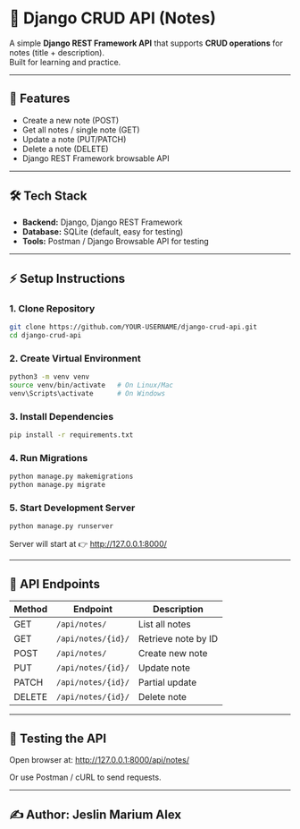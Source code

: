# 📝 Django CRUD API (Notes)

A simple **Django REST Framework API** that supports **CRUD operations** for notes (title + description).  
Built for learning and practice.

---

## 🚀 Features
- Create a new note (POST)  
- Get all notes / single note (GET)  
- Update a note (PUT/PATCH)  
- Delete a note (DELETE)  
- Django REST Framework browsable API  

---

## 🛠 Tech Stack
- **Backend:** Django, Django REST Framework  
- **Database:** SQLite (default, easy for testing)  
- **Tools:** Postman / Django Browsable API for testing  

---

## ⚡ Setup Instructions

### 1. Clone Repository
```bash
git clone https://github.com/YOUR-USERNAME/django-crud-api.git
cd django-crud-api
```

### 2. Create Virtual Environment
```bash
python3 -m venv venv
source venv/bin/activate   # On Linux/Mac
venv\Scripts\activate      # On Windows
```

### 3. Install Dependencies
```bash
pip install -r requirements.txt
```

### 4. Run Migrations
```bash
python manage.py makemigrations
python manage.py migrate
```

### 5. Start Development Server
```bash
python manage.py runserver
```
Server will start at 👉 http://127.0.0.1:8000/

---

## 📡 API Endpoints

| Method | Endpoint              | Description         |
|--------|-----------------------|---------------------|
| GET    | `/api/notes/`         | List all notes      |
| GET    | `/api/notes/{id}/`    | Retrieve note by ID |
| POST   | `/api/notes/`         | Create new note     |
| PUT    | `/api/notes/{id}/`    | Update note         |
| PATCH  | `/api/notes/{id}/`    | Partial update      |
| DELETE | `/api/notes/{id}/`    | Delete note         |


---

## 🧪 Testing the API
Open browser at: http://127.0.0.1:8000/api/notes/

Or use Postman / cURL to send requests.

---

## ✍️ Author: Jeslin Marium Alex